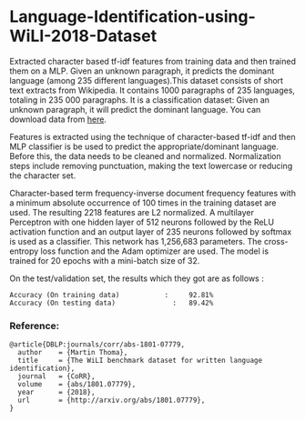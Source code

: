 # Language-Identification-using-WiLI-2018-Dataset

Extracted character based tf-idf features from training data and then trained them on a MLP. Given an unknown paragraph, it predicts the dominant language (among 235 different languages).This dataset consists of short text extracts from Wikipedia. It contains 1000 paragraphs of 235 languages, totaling in 235 000 paragraphs. It is a classification dataset: Given an unknown paragraph, it will predict the dominant language. You can download data from [here](https://zenodo.org/record/841984/files/wili-2018.zip).

Features is extracted using the technique of character-based tf-idf and then MLP classifier is be used to predict the appropriate/dominant language. Before this, the data needs to be cleaned and normalized. Normalization steps include removing punctuation, making the text lowercase or reducing the character set.

Character-based term frequency-inverse document frequency features with a minimum absolute occurrence of 100 times in the training dataset are used. The resulting 2218 features are L2 normalized. A multilayer Perceptron with one hidden layer of 512 neurons followed by the ReLU activation function and an output layer of 235 neurons followed by softmax is used as a classifier. This network has 1,256,683 parameters. The cross-entropy loss function and the Adam optimizer are used. The model is trained for 20 epochs with a mini-batch size of 32.

On the test/validation set, the results which they got are as follows :

    Accuracy (On training data)           : 	92.81%  
    Accuracy (On testing data) 		        : 	89.42% 
    
### Reference:
```
@article{DBLP:journals/corr/abs-1801-07779,
  author    = {Martin Thoma},
  title     = {The WiLI benchmark dataset for written language identification},
  journal   = {CoRR},
  volume    = {abs/1801.07779},
  year      = {2018},
  url       = {http://arxiv.org/abs/1801.07779},
}
```


